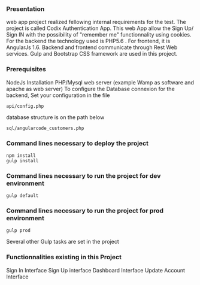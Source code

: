 ### Presentation
web app project realized fellowing internal requirements for the test. The project is called Codix Authentication App.
This web App allow the Sign Up/ Sign IN with the possibility of "remember me" functionnality using cookies.
For the backend the technology used is PHP5.6 . For frontend, it is AngularJs 1.6.
Backend and frontend communicate through Rest Web services. Gulp and Bootstrap CSS framework are used in this project.
### Prerequisites
NodeJs Installation
PHP/Mysql web server (example Wamp as software and apache as web server) 
To configure the Database connexion for the backend, Set your configuration in the file
```
api/config.php
```
database structure is on the path below
```
sql/angularcode_customers.php
```
### Command lines necessary to deploy the project
```
npm install
gulp install
```
### Command lines necessary to run the project for dev environment
```
gulp default
```
### Command lines necessary to run the project for prod environment
```
gulp prod
```
Several other Gulp tasks are set in the project
### Functionnalities existing in this Project
Sign In Interface
Sign Up interface
Dashboard Interface
Update Account Interface

